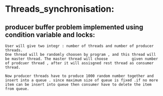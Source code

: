 
# Threads_synchronisation:

## producer buffer problem implemented using condition variable and locks:
	User will give two integr : number of threads and number of producer threads.
    One thread will be randomly choosen by program , and this thread will be master thread. The master thread will choose           given number of prodcuer thread , after it will assisgned rest thread as consumer thread.

    Now producer threads have to produce 1000 random number together and insert into a queue . since maximum size of queue is fixed .if no more item can be insert into queue then consumer have to delete the item from queue.
